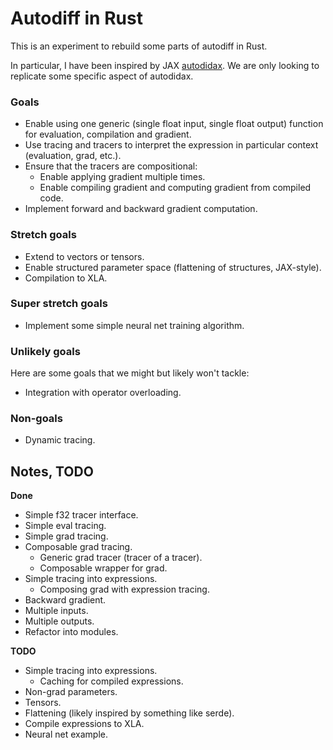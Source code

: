 # Autodiff in Rust

This is an experiment to rebuild some parts of autodiff in Rust.

In particular, I have been inspired by JAX
[autodidax](https://jax.readthedocs.io/en/latest/autodidax.html).
We are only looking to replicate some specific aspect of autodidax.

### Goals
* Enable using one generic (single float input, single float output) function 
  for evaluation, compilation and gradient.
* Use tracing and tracers to interpret the expression in particular context
  (evaluation, grad, etc.).
* Ensure that the tracers are compositional:
  * Enable applying gradient multiple times.
  * Enable compiling gradient and computing gradient from compiled code.
* Implement forward and backward gradient computation.


### Stretch goals
* Extend to vectors or tensors.
* Enable structured parameter space (flattening of structures, JAX-style).
* Compilation to XLA.

### Super stretch goals
* Implement some simple neural net training algorithm.

### Unlikely goals
Here are some goals that we might but likely won't tackle:
* Integration with operator overloading.

### Non-goals
* Dynamic tracing.

## Notes, TODO

**Done**
* Simple f32 tracer interface.
* Simple eval tracing.
* Simple grad tracing.
* Composable grad tracing.
  * Generic grad tracer (tracer of a tracer).
  * Composable wrapper for grad.
* Simple tracing into expressions.
  * Composing grad with expression tracing.
* Backward gradient.
* Multiple inputs.
* Multiple outputs.
* Refactor into modules.

**TODO**
* Simple tracing into expressions.
  * Caching for compiled expressions.
* Non-grad parameters.
* Tensors.
* Flattening (likely inspired by something like serde).
* Compile expressions to XLA.
* Neural net example.
